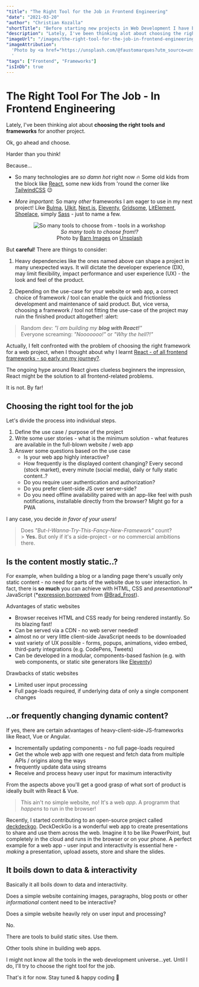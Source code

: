 ```yaml
---
"title": "The Right Tool for the Job in Frontend Engineering"
"date": "2021-03-20"
"author": "Christian Kozalla"
"shortTitle": "Before starting new projects in Web Development I have been thinking alot about tools I want to use next. But are the tools that I have in mind really fit for the job? Here is what I found."
"description": "Lately, I've been thinking alot about choosing the right tools and frameworks for another project. Ok, I simply go ahead and choose. Harder than you think! Because so many tools are damn hot right now - like TailwindCSS. Other tools have been hyped for years and still are - like React. But what if these tools aren't fit for every project? What if they only shine in their specific domain? Here is what I found to choose the right tools depending on the use-case of your web project."
"imageUrl": "/images/the-right-tool-for-the-job-in-frontend-engineering/fausto-marques-A9dq-L3zzHA-unsplash.jpg"
"imageAttribution":
  'Photo by <a href="https://unsplash.com/@faustomarques?utm_source=unsplash&utm_medium=referral&utm_content=creditCopyText">Fausto Marqués</a> on <a href="/s/photos/tool-for-the-job?utm_source=unsplash&utm_medium=referral&utm_content=creditCopyText">Unsplash</a>
  '
"tags": ["Frontend", "Frameworks"]
"isInDb": true
---
```


# The Right Tool For The Job - In Frontend Engineering

Lately, I've been thinking alot about **choosing the right tools and frameworks** for another project.

Ok, go ahead and choose.

Harder than you think!

Because...

- So many technologies are _so damn hot_ right now :fire: Some old kids from the block like [React](https://reactjs.org), some new kids from 'round the corner like [TailwindCSS](https://tailwindcss.com) :wink:

- _More important:_ So many _other_ frameworks I am eager to use in my next project! Like [Bulma](https://bulma.io/), [UIkit](https://getuikit.com/), [Next.js](https://nextjs.org/), [Eleventy](https://www.11ty.dev/), [Gridsome](https://gridsome.org/), [LitElement](https://lit-element.polymer-project.org/), [Shoelace](https://shoelace.style/), simply [Sass](https://sass-lang.com/) - just to name a few.

<figure align="center" class="post__box-shadow full-width">
  <img
    src="/images/the-right-tool-for-the-job-in-frontend-engineering/barn-images-t5YUoHW6zRo-unsplash.jpg"
    alt="So many tools to choose from - tools in a workshop"
    class="post__image"
  />
  <figcaption>
    <em>So many tools to choose from!?</em> <br/> <span class="small-fonts">Photo by <a href="https://unsplash.com/@barnimages?utm_source=unsplash&utm_medium=referral&utm_content=creditCopyText">Barn Images</a> on <a href="/s/photos/workshop?utm_source=unsplash&utm_medium=referral&utm_content=creditCopyText">Unsplash</a></span>
  
  </figcaption>
</figure>

But **careful**! There are things to consider:

1. Heavy dependencies like the ones named above can shape a project in many unexpected ways. It will dictate the developer experience (DX), may limit flexibility, impact performance and user experience (UX) - the look and feel of the product.

2. Depending on the use-case for your website or web app, a correct choice of framework / tool can enable the quick and frictionless development and maintenance of said product. But, vice versa, choosing a framework / tool not fitting the use-case of the project may ruin the finished product altogether! :alert:

> Random dev: _"I am building my **blog with React!**"_ <br/> Everyone screaming: _"Nooooooo!"_ or _"Why the hell?!"_

Actually, I felt confronted with the problem of choosing the right framework for a web project, when I thought about why I learnt [React - of all frontend frameworks - so early on my journey?](/posts/picking-a-frontend-framework-as-beginner).

The ongoing hype around React gives clueless beginners the impression, React might be the solution to all frontend-related problems.

It is not. By far!

## Choosing the right tool for the job

Let's divide the process into individual steps.

1. Define the use case / purpose of the project
2. Write some user stories - what is the minimum solution - what features are available in the full-blown website / web app
3. Answer some questions based on the use case
   - Is your web app highly interactive?
   - How frequently is the displayed content changing? Every second (stock market), every minute (social media), daily or fully static content..?
   - Do you require user authentication and authorization?
   - Do you prefer client-side JS over server-side?
   - Do you need offline availability paired with an app-like feel with push notifications, installable directly from the browser? Might go for a PWA

I any case, you decide _in favor of your users!_

> Does _"But-I-Wanna-Try-This-Fancy-New-Framework"_ count? <br/> > **Yes.** But only if it's a side-project - or no commercial ambitions there.

## Is the content mostly static..?

For example, when building a blog or a landing page there's usually only static content - no need for parts of the website due to user interaction. In fact, there is **so much** you can achieve with HTML, CSS and _presentational\*_ JavaScript (\*[expression borrowed](https://bradfrost.com/blog/post/front-of-the-front-end-and-back-of-the-front-end-web-development/) from [@Brad_Frost](https://twitter.com/brad_frost)).

Advantages of static websites

- Browser receives HTML and CSS ready for being rendered instantly. So its blazing fast!
- Can be served via a CDN - no web server needed!
- almost no or very little client-side JavaScript needs to be downloaded
- vast variety of UX possible - forms, popups, animations, video embed, third-party integrations (e.g. CodePens, Tweets)
- Can be developed in a modular, components-based fashion (e.g. with web components, or static site generators like [Eleventy](https://www.11ty.dev/))

Drawbacks of static websites

- Limited user input processing
- Full page-loads required, if underlying data of only a single component changes

## ..or frequently changing dynamic content?

If yes, there are certain advantages of heavy-client-side-JS-frameworks like React, Vue or Angular.

- Incrementally updating components - no full page-loads required
- Get the whole web app with one request and fetch data from multiple APIs / origins along the ways
- frequently update data using streams
- Receive and process heavy user input for maximum interactivity

From the aspects above you'll get a good grasp of what sort of product is ideally built with React & Vue.

> This ain't no simple website, no! It's a web _app_. A programm that _happens_ to run in the browser!

Recently, I started contributing to an open-source project called [deckdeckgo](https://deckdeckgo.com). DeckDeckGo is a wonderful web app to create presentations to share and use them across the web. Imagine it to be like PowerPoint, but completely in the cloud and runs in the browser or on your phone. A perfect example for a web app - user input and interactivity is essential here - _making_ a presentation, upload assets, store and share the slides.

## It boils down to data & interactivity

Basically it all boils down to data and interactivity.

Does a simple website containing images, paragraphs, blog posts or other _informational_ content need to be interactive?

Does a simple website heavily rely on user input and processing?

No.

There are tools to build static sites. Use them.

Other tools shine in building web apps.

I might not know all the tools in the web development universe...yet. Until I do, I'll try to choose the right tool for the job.

That's it for now. Stay tuned & happy coding :rocket:
